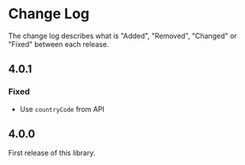 # Change Log

The change log describes what is "Added", "Removed", "Changed" or "Fixed" between each release.

## 4.0.1

### Fixed

- Use `countryCode` from API

## 4.0.0

First release of this library. 
